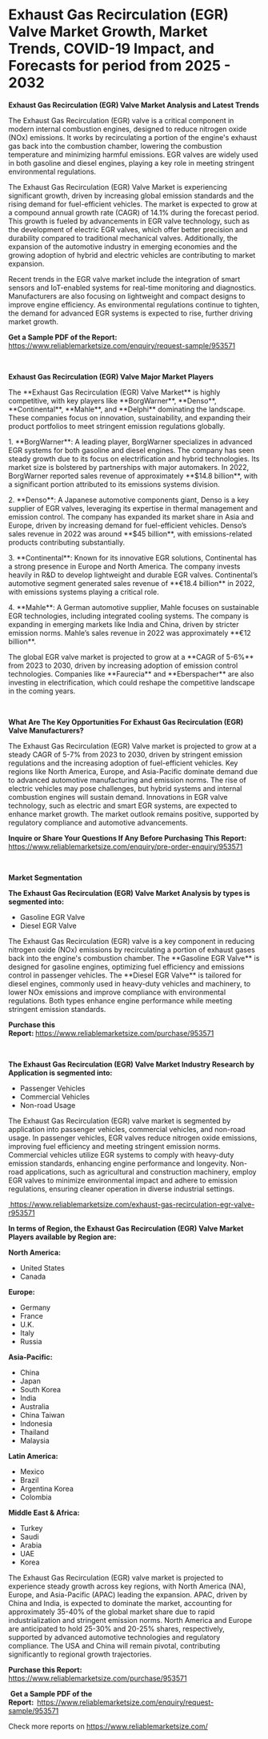 <p><h1>Exhaust Gas Recirculation (EGR) Valve Market Growth, Market Trends, COVID-19 Impact, and Forecasts for period from 2025 - 2032</h1></p><p><strong>Exhaust Gas Recirculation (EGR) Valve Market Analysis and Latest Trends</strong></p>
<p><p>The Exhaust Gas Recirculation (EGR) valve is a critical component in modern internal combustion engines, designed to reduce nitrogen oxide (NOx) emissions. It works by recirculating a portion of the engine's exhaust gas back into the combustion chamber, lowering the combustion temperature and minimizing harmful emissions. EGR valves are widely used in both gasoline and diesel engines, playing a key role in meeting stringent environmental regulations.</p><p>The Exhaust Gas Recirculation (EGR) Valve Market is experiencing significant growth, driven by increasing global emission standards and the rising demand for fuel-efficient vehicles. The market is expected to grow at a compound annual growth rate (CAGR) of 14.1% during the forecast period. This growth is fueled by advancements in EGR valve technology, such as the development of electric EGR valves, which offer better precision and durability compared to traditional mechanical valves. Additionally, the expansion of the automotive industry in emerging economies and the growing adoption of hybrid and electric vehicles are contributing to market expansion.</p><p>Recent trends in the EGR valve market include the integration of smart sensors and IoT-enabled systems for real-time monitoring and diagnostics. Manufacturers are also focusing on lightweight and compact designs to improve engine efficiency. As environmental regulations continue to tighten, the demand for advanced EGR systems is expected to rise, further driving market growth.</p></p>
<p><strong>Get a Sample PDF of the Report:&nbsp;</strong> <a href="https://www.reliablemarketsize.com/enquiry/request-sample/953571?utm_campaign=1133&utm_medium=2&utm_source=Github&utm_content=ia&utm_term=23012025&utm_id=exhaust-gas-recirculation-egr-valve">https://www.reliablemarketsize.com/enquiry/request-sample/953571</a></p>
<p>&nbsp;</p>
<p><strong>Exhaust Gas Recirculation (EGR) Valve Major Market Players</strong></p>
<p><p>The **Exhaust Gas Recirculation (EGR) Valve Market** is highly competitive, with key players like **BorgWarner**, **Denso**, **Continental**, **Mahle**, and **Delphi** dominating the landscape. These companies focus on innovation, sustainability, and expanding their product portfolios to meet stringent emission regulations globally.</p><p>1. **BorgWarner**: A leading player, BorgWarner specializes in advanced EGR systems for both gasoline and diesel engines. The company has seen steady growth due to its focus on electrification and hybrid technologies. Its market size is bolstered by partnerships with major automakers. In 2022, BorgWarner reported sales revenue of approximately **$14.8 billion**, with a significant portion attributed to its emissions systems division.</p><p>2. **Denso**: A Japanese automotive components giant, Denso is a key supplier of EGR valves, leveraging its expertise in thermal management and emission control. The company has expanded its market share in Asia and Europe, driven by increasing demand for fuel-efficient vehicles. Denso’s sales revenue in 2022 was around **$45 billion**, with emissions-related products contributing substantially.</p><p>3. **Continental**: Known for its innovative EGR solutions, Continental has a strong presence in Europe and North America. The company invests heavily in R&D to develop lightweight and durable EGR valves. Continental’s automotive segment generated sales revenue of **€18.4 billion** in 2022, with emissions systems playing a critical role.</p><p>4. **Mahle**: A German automotive supplier, Mahle focuses on sustainable EGR technologies, including integrated cooling systems. The company is expanding in emerging markets like India and China, driven by stricter emission norms. Mahle’s sales revenue in 2022 was approximately **€12 billion**.</p><p>The global EGR valve market is projected to grow at a **CAGR of 5-6%** from 2023 to 2030, driven by increasing adoption of emission control technologies. Companies like **Faurecia** and **Eberspacher** are also investing in electrification, which could reshape the competitive landscape in the coming years.</p></p>
<p>&nbsp;</p>
<p><strong>What Are The Key Opportunities For Exhaust Gas Recirculation (EGR) Valve Manufacturers?</strong></p>
<p><p>The Exhaust Gas Recirculation (EGR) Valve market is projected to grow at a steady CAGR of 5-7% from 2023 to 2030, driven by stringent emission regulations and the increasing adoption of fuel-efficient vehicles. Key regions like North America, Europe, and Asia-Pacific dominate demand due to advanced automotive manufacturing and emission norms. The rise of electric vehicles may pose challenges, but hybrid systems and internal combustion engines will sustain demand. Innovations in EGR valve technology, such as electric and smart EGR systems, are expected to enhance market growth. The market outlook remains positive, supported by regulatory compliance and automotive advancements.</p></p>
<p><strong>Inquire or Share Your Questions If Any Before Purchasing This Report:</strong> <a href="https://www.reliablemarketsize.com/enquiry/pre-order-enquiry/953571?utm_campaign=1133&utm_medium=2&utm_source=Github&utm_content=ia&utm_term=23012025&utm_id=exhaust-gas-recirculation-egr-valve">https://www.reliablemarketsize.com/enquiry/pre-order-enquiry/953571</a></p>
<p>&nbsp;</p>
<p><strong>Market Segmentation</strong></p>
<p><strong>The Exhaust Gas Recirculation (EGR) Valve Market Analysis by types is segmented into:</strong></p>
<p><ul><li>Gasoline EGR Valve</li><li>Diesel EGR Valve</li></ul></p>
<p><p>The Exhaust Gas Recirculation (EGR) valve is a key component in reducing nitrogen oxide (NOx) emissions by recirculating a portion of exhaust gases back into the engine's combustion chamber. The **Gasoline EGR Valve** is designed for gasoline engines, optimizing fuel efficiency and emissions control in passenger vehicles. The **Diesel EGR Valve** is tailored for diesel engines, commonly used in heavy-duty vehicles and machinery, to lower NOx emissions and improve compliance with environmental regulations. Both types enhance engine performance while meeting stringent emission standards.</p></p>
<p><strong>Purchase this Report:&nbsp;</strong><a href="https://www.reliablemarketsize.com/purchase/953571?utm_campaign=1133&utm_medium=2&utm_source=Github&utm_content=ia&utm_term=23012025&utm_id=exhaust-gas-recirculation-egr-valve">https://www.reliablemarketsize.com/purchase/953571</a></p>
<p>&nbsp;</p>
<p><strong>The Exhaust Gas Recirculation (EGR) Valve Market Industry Research by Application is segmented into:</strong></p>
<p><ul><li>Passenger Vehicles</li><li>Commercial Vehicles</li><li>Non-road Usage</li></ul></p>
<p><p>The Exhaust Gas Recirculation (EGR) valve market is segmented by application into passenger vehicles, commercial vehicles, and non-road usage. In passenger vehicles, EGR valves reduce nitrogen oxide emissions, improving fuel efficiency and meeting stringent emission norms. Commercial vehicles utilize EGR systems to comply with heavy-duty emission standards, enhancing engine performance and longevity. Non-road applications, such as agricultural and construction machinery, employ EGR valves to minimize environmental impact and adhere to emission regulations, ensuring cleaner operation in diverse industrial settings.</p></p>
<p><a href="https://www.reliablemarketsize.com/exhaust-gas-recirculation-egr-valve-r953571?utm_campaign=1133&utm_medium=2&utm_source=Github&utm_content=ia&utm_term=23012025&utm_id=exhaust-gas-recirculation-egr-valve">&nbsp;https://www.reliablemarketsize.com/exhaust-gas-recirculation-egr-valve-r953571</a></p>
<p><strong>In terms of Region, the Exhaust Gas Recirculation (EGR) Valve Market Players available by Region are:</strong></p>
<p>
    <p> <strong> North America: </strong>
        <ul>
            <li>United States</li>
            <li>Canada</li>
        </ul>
        </p> 
    <p> <strong> Europe: </strong>
        <ul>
            <li>Germany</li>
            <li>France</li>
            <li>U.K.</li>
            <li>Italy</li>
            <li>Russia</li>
        </ul>
        </p> 
    <p> <strong> Asia-Pacific: </strong>
        <ul>
            <li>China</li>
            <li>Japan</li>
            <li>South Korea</li>
            <li>India</li>
            <li>Australia</li>
            <li>China Taiwan</li>
            <li>Indonesia</li>
            <li>Thailand</li>
            <li>Malaysia</li>
        </ul>
        </p> 
    <p> <strong> Latin America: </strong>
        <ul>
            <li>Mexico</li>
            <li>Brazil</li>
            <li>Argentina Korea</li>
            <li>Colombia</li>
        </ul>
        </p> 
    <p> <strong> Middle East & Africa: </strong>
        <ul>
            <li>Turkey</li>
            <li>Saudi</li>
            <li>Arabia</li>
            <li>UAE</li>
            <li>Korea</li>
        </ul>
    </p>
    </p>
<p><p>The Exhaust Gas Recirculation (EGR) valve market is projected to experience steady growth across key regions, with North America (NA), Europe, and Asia-Pacific (APAC) leading the expansion. APAC, driven by China and India, is expected to dominate the market, accounting for approximately 35-40% of the global market share due to rapid industrialization and stringent emission norms. North America and Europe are anticipated to hold 25-30% and 20-25% shares, respectively, supported by advanced automotive technologies and regulatory compliance. The USA and China will remain pivotal, contributing significantly to regional growth trajectories.</p></p>
<p><strong>Purchase this Report: </strong><a href="https://www.reliablemarketsize.com/purchase/953571?utm_campaign=1133&utm_medium=2&utm_source=Github&utm_content=ia&utm_term=23012025&utm_id=exhaust-gas-recirculation-egr-valve">https://www.reliablemarketsize.com/purchase/953571</a></p>
<p>&nbsp;<strong>Get a Sample PDF of the Report:&nbsp;&nbsp;</strong><a href="https://www.reliablemarketsize.com/enquiry/request-sample/953571?utm_campaign=1133&utm_medium=2&utm_source=Github&utm_content=ia&utm_term=23012025&utm_id=exhaust-gas-recirculation-egr-valve">https://www.reliablemarketsize.com/enquiry/request-sample/953571</a></p>
<p><strong></strong></p>
<p>Check more reports on <a href="https://www.reliablemarketsize.com/?utm_campaign=1133&utm_medium=2&utm_source=Github&utm_content=ia&utm_term=23012025&utm_id=exhaust-gas-recirculation-egr-valve">https://www.reliablemarketsize.com/</a></p>